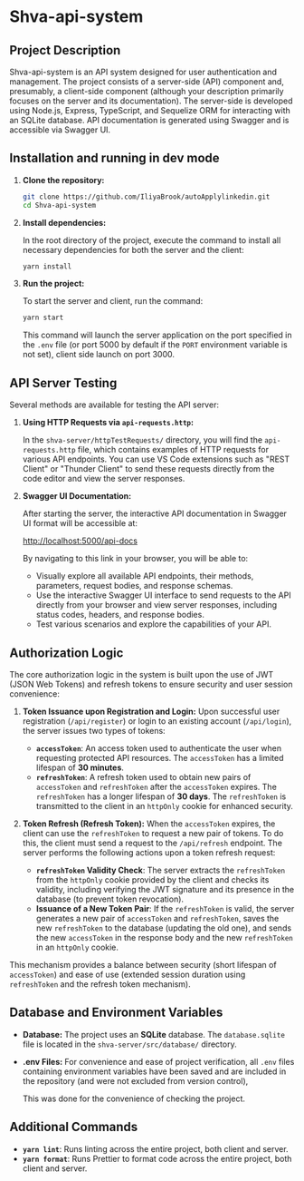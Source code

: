 # Shva-api-system

## Project Description

Shva-api-system is an API system designed for user authentication and management. The project consists of a server-side (API) component and, presumably, a client-side component (although your description primarily focuses on the server and its documentation). The server-side is developed using Node.js, Express, TypeScript, and Sequelize ORM for interacting with an SQLite database. API documentation is generated using Swagger and is accessible via Swagger UI.

## Installation and running in dev mode

1.  **Clone the repository:**
    
    ```bash
    git clone https://github.com/IliyaBrook/autoApplylinkedin.git
    cd Shva-api-system
    ```

2.  **Install dependencies:**
    
    In the root directory of the project, execute the command to install all necessary dependencies for both the server and the client:
    
    ```bash
    yarn install
    ```

3.  **Run the project:**
    
    To start the server and client, run the command:
    
    ```bash
    yarn start
    ```
    
    This command will launch the server application on the port specified in the `.env` file (or port 5000 by default if the `PORT` environment variable is not set), client side launch on port 3000.

## API Server Testing

Several methods are available for testing the API server:

1.  **Using HTTP Requests via `api-requests.http`:**
    
    In the `shva-server/httpTestRequests/` directory, you will find the `api-requests.http` file, which contains examples of HTTP requests for various API endpoints. You can use VS Code extensions such as "REST Client" or "Thunder Client" to send these requests directly from the code editor and view the server responses.

2.  **Swagger UI Documentation:**
    
    After starting the server, the interactive API documentation in Swagger UI format will be accessible at:
    
    [http://localhost:5000/api-docs](http://localhost:5000/api-docs)
    
    
    
    By navigating to this link in your browser, you will be able to:
	
	*   Visually explore all available API endpoints, their methods, parameters, request bodies, and response schemas.
	*   Use the interactive Swagger UI interface to send requests to the API directly from your browser and view server responses, including status codes, headers, and response bodies.
	*   Test various scenarios and explore the capabilities of your API.

## Authorization Logic

The core authorization logic in the system is built upon the use of JWT (JSON Web Tokens) and refresh tokens to ensure security and user session convenience:

1.  **Token Issuance upon Registration and Login:**
    Upon successful user registration (`/api/register`) or login to an existing account (`/api/login`), the server issues two types of tokens:
	*   **`accessToken`**:  An access token used to authenticate the user when requesting protected API resources. The `accessToken` has a limited lifespan of **30 minutes**.
	*   **`refreshToken`**: A refresh token used to obtain new pairs of `accessToken` and `refreshToken` after the `accessToken` expires. The `refreshToken` has a longer lifespan of **30 days**. The `refreshToken` is transmitted to the client in an `httpOnly` cookie for enhanced security.

2.  **Token Refresh (Refresh Token):**
    When the `accessToken` expires, the client can use the `refreshToken` to request a new pair of tokens. To do this, the client must send a request to the `/api/refresh` endpoint. The server performs the following actions upon a token refresh request:
	*   **`refreshToken` Validity Check**: The server extracts the `refreshToken` from the `httpOnly` cookie provided by the client and checks its validity, including verifying the JWT signature and its presence in the database (to prevent token revocation).
	*   **Issuance of a New Token Pair**: If the `refreshToken` is valid, the server generates a new pair of `accessToken` and `refreshToken`, saves the new `refreshToken` to the database (updating the old one), and sends the new `accessToken` in the response body and the new `refreshToken` in an `httpOnly` cookie.

This mechanism provides a balance between security (short lifespan of `accessToken`) and ease of use (extended session duration using `refreshToken` and the refresh token mechanism).

## Database and Environment Variables

* **Database:** The project uses an **SQLite** database. The `database.sqlite` file is located in the `shva-server/src/database/` directory.

* **.env Files:** For convenience and ease of project verification, all `.env` files containing environment variables have been saved and are included in the repository (and were not excluded from version control), 

  This was done for the convenience of checking the project.

## Additional Commands

*   **`yarn lint`**: Runs linting across the entire project, both client and server.
*   **`yarn format`**: Runs Prettier to format code across the entire project, both client and server.
